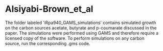 # Alsiyabi-Brown_et_al

The folder labeled 'iRpa940_GAMS_simulations' contains simulated growth on the carbon sources acetate, butyrate and p-coumarate discussed in the paper.
The simulations were performed using GAMS and therefore require a licensed copy of the software. To perform simulations on any carbon source, run the corresponding .gms
code. 
